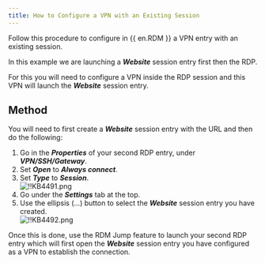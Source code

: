 ```yaml
---
title: How to Configure a VPN with an Existing Session
---
```

Follow this procedure to configure in {{ en.RDM }} a VPN entry with an existing session.

In this example we are launching a ***Website*** session entry first then the RDP.

For this you will need to configure a VPN inside the RDP session and this VPN will launch the ***Website*** session entry.

## Method

You will need to first create a ***Website*** session entry with the URL and then do the following:

1. Go in the ***Properties*** of your second RDP entry, under ***VPN/SSH/Gateway***.
1. Set ***Open*** to ***Always connect***.
1. Set ***Type*** to ***Session***.  
![!!KB4491.png](https://webdevolutions.azureedge.net/docs/en/kb/KB4491.png)
1. Go under the ***Settings*** tab at the top.
1. Use the ellipsis (...) button to select the ***Website*** session entry you have created.  
![!!KB4492.png](https://webdevolutions.azureedge.net/docs/en/kb/KB4492.png)  

Once this is done, use the RDM Jump feature to launch your second RDP entry which will first open the ***Website*** session entry you have configured as a VPN to establish the connection.